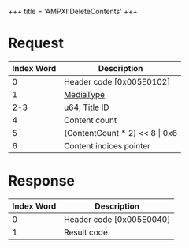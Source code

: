 +++
title = 'AMPXI:DeleteContents'
+++

# Request

| Index Word | Description                                           |
|------------|-------------------------------------------------------|
| 0          | Header code \[0x005E0102\]                            |
| 1          | [MediaType](Filesystem_services#mediatype "wikilink") |
| 2-3        | u64, Title ID                                         |
| 4          | Content count                                         |
| 5          | (ContentCount \* 2) \<\< 8 \| 0x6                     |
| 6          | Content indices pointer                               |

# Response

| Index Word | Description                |
|------------|----------------------------|
| 0          | Header code \[0x005E0040\] |
| 1          | Result code                |
